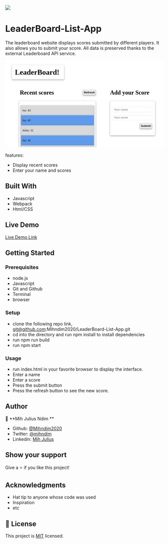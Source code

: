 ![](https://img.shields.io/badge/Microverse-blueviolet)

# LeaderBoard-List-App
The leaderboard website displays scores submitted by different players. It also allows you to submit your score. All data is preserved thanks to the external Leaderboard API service.

![screenshot](images/leader4.png)

features:
- Display recent scores
- Enter your name and scores

## Built With

- Javascript
- Webpack
- Html/CSS

## Live Demo

[Live Demo Link](https://livedemo.com)


## Getting Started


### Prerequisites

- node.js
- Javascript
- Git and Github
- Terminal
- browser

### Setup

- clone the following repo link, git@github.com:Mihndim2020/LeaderBoard-List-App.git
- cd into the directory and run npm install to install dependencies
- run npm run build
- run npm start

### Usage

- run index.html in your favorite browser to display the interface.
- Enter a name
- Enter a score
- Press the submit button 
- Press the refresh button to see the new score.

## Author

👤 **Mih Julius Ndim **

- Github: [@Mihndim2020](https://github.com/Mihndim2020)
- Twitter: [@mihndim](https://github.com/mih-julius) 
- Linkedin: [Mih Julius](https://www.linkedin.com/mih-julius)

## Show your support

Give a ⭐️ if you like this project!

## Acknowledgments

- Hat tip to anyone whose code was used
- Inspiration
- etc

## 📝 License

This project is [MIT](./LICENSE) licensed.
